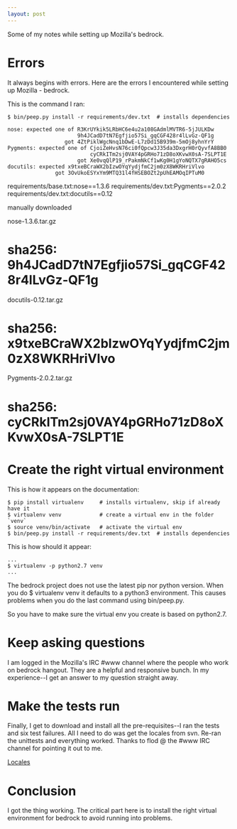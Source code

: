 ```yaml
---
layout: post
---
```

Some of my notes while setting up Mozilla's bedrock.

# Errors
It always begins with errors. Here are the errors I encountered while setting up Mozilla - bedrock. 

This is the command I ran:

`$ bin/peep.py install -r requirements/dev.txt  # installs dependencies`

    nose: expected one of R3KrUYkik5LRbHC6e4u2a108GAdmlMVTR6-5jJULKDw
                          9h4JCadD7tN7Egfjio57Si_gqCGF428r4lLvGz-QF1g
                      got 4ZtPiklWgcNnq1bDwE-L7zDd15B939m-5mOj8yhnYrY
    Pygments: expected one of CjoiZeHvsN76ci0fQpcw3J35da3DxgrH0rQyvfA8BB0
                              cyCRkITm2sj0VAY4pGRHo71zD8oXKvwX0sA-7SLPT1E
                          got Xe0vqQlP19_rPakmNkCf1wKg0H1gYoNQTX7gRAHO5cs
    docutils: expected x9txeBCraWX2bIzwOYqYydjfmC2jm0zX8WKRHriVlvo
                   got 3OvUkoESYxYm9MTQ31l4fHSEBOZt2pUhEAMOqIPTuM0

requirements/base.txt:nose==1.3.6
requirements/dev.txt:Pygments==2.0.2
requirements/dev.txt:docutils==0.12

manually downloaded

nose-1.3.6.tar.gz 
# sha256: 9h4JCadD7tN7Egfjio57Si_gqCGF428r4lLvGz-QF1g

docutils-0.12.tar.gz 
# sha256: x9txeBCraWX2bIzwOYqYydjfmC2jm0zX8WKRHriVlvo

Pygments-2.0.2.tar.gz 
# sha256: cyCRkITm2sj0VAY4pGRHo71zD8oXKvwX0sA-7SLPT1E


# Create the right virtual environment

This is how it appears on the documentation:

    $ pip install virtualenv     # installs virtualenv, skip if already have it
    $ virtualenv venv            # create a virtual env in the folder `venv`
    $ source venv/bin/activate   # activate the virtual env
    $ bin/peep.py install -r requirements/dev.txt  # installs dependencies

This is how should it appear:

    ...
    $ virtualenv -p python2.7 venv
    ...

The bedrock project does not use the latest pip nor python version. When you do $ virtualenv venv it defaults to a python3 environment. This causes problems when you do the last command using bin/peep.py.

So you have to make sure the virtual env you create is based on python2.7.

# Keep asking questions

I am logged in the Mozilla's IRC #www channel where the people who work on bedrock hangout. They are a helpful and responsive bunch. In my experience--I get an answer to my question straight away. 

# Make the tests run

Finally, I get to download and install all the pre-requisites--I ran the tests and six test failures. All I need to do was get the locales from svn. Re-ran the unittests and everything worked. Thanks to flod @ the #www IRC channel for pointing it out to me.

[Locales](http://bedrock.readthedocs.org/en/latest/install.html#localization)

# Conclusion
I got the thing working. The critical part here is to install the right virtual environment for bedrock to avoid running into problems.
